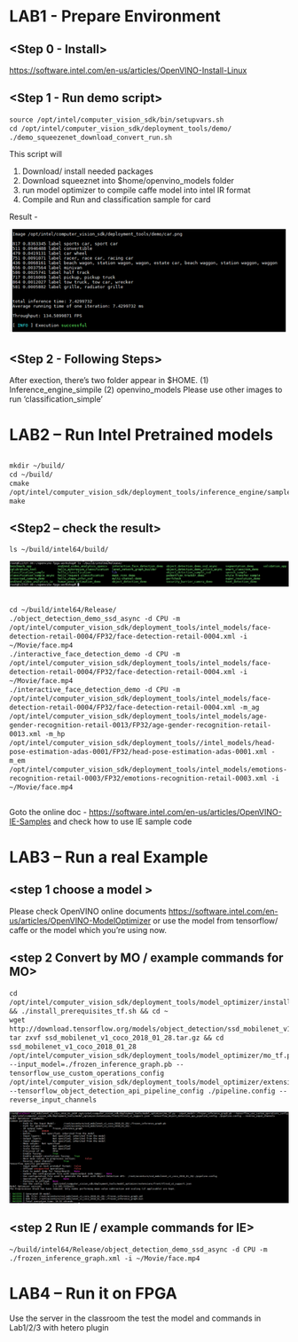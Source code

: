 # LAB1 - Prepare Environment

## <Step 0 - Install> 
https://software.intel.com/en-us/articles/OpenVINO-Install-Linux

## <Step 1 - Run demo script>
```
source /opt/intel/computer_vision_sdk/bin/setupvars.sh
cd /opt/intel/computer_vision_sdk/deployment_tools/demo/
./demo_squeezenet_download_convert_run.sh
```

This script will 
1. Download/ install needed packages 
2. Download squeeznet into $home/openvino_models folder
3. run model optimizer to compile caffe model into intel IR format
4. Compile and Run and classification sample for card

Result - 

![out put result - click the link to show image](images/01.png)
 
## <Step 2 - Following Steps>
After exection, there’s two folder appear in $HOME. (1) Inference_engine_simpile (2) openvino_models
Please use other images to run ‘classification_simple’ 

# LAB2 – Run Intel Pretrained models
## <Step1 build Sample Code>
```
mkdir ~/build/
cd ~/build/
cmake /opt/intel/computer_vision_sdk/deployment_tools/inference_engine/samples/
make
```

## <Step2 – check the result>
```
ls ~/build/intel64/build/
```

![out put result - click the link to show image](images/02.png)
 

## <Step3 execute a command>
```
cd ~/build/intel64/Release/
./object_detection_demo_ssd_async -d CPU -m /opt/intel/computer_vision_sdk/deployment_tools/intel_models/face-detection-retail-0004/FP32/face-detection-retail-0004.xml -i ~/Movie/face.mp4
./interactive_face_detection_demo -d CPU -m /opt/intel/computer_vision_sdk/deployment_tools/intel_models/face-detection-retail-0004/FP32/face-detection-retail-0004.xml -i ~/Movie/face.mp4
./interactive_face_detection_demo -d CPU -m /opt/intel/computer_vision_sdk/deployment_tools/intel_models/face-detection-retail-0004/FP32/face-detection-retail-0004.xml -m_ag /opt/intel/computer_vision_sdk/deployment_tools/intel_models/age-gender-recognition-retail-0013/FP32/age-gender-recognition-retail-0013.xml -m_hp /opt/intel/computer_vision_sdk/deployment_tools//intel_models/head-pose-estimation-adas-0001/FP32/head-pose-estimation-adas-0001.xml -m_em /opt/intel/computer_vision_sdk/deployment_tools/intel_models/emotions-recognition-retail-0003/FP32/emotions-recognition-retail-0003.xml -i ~/Movie/face.mp4
```

## <step4 Following Study>
Goto the online doc - https://software.intel.com/en-us/articles/OpenVINO-IE-Samples and check how to use IE sample code

# LAB3 – Run a real Example

## <step 1 choose a model > 
Please check OpenVINO online documents https://software.intel.com/en-us/articles/OpenVINO-ModelOptimizer or use the model from tensorflow/ caffe or the model which you’re using now.

## <step 2 Convert by MO / example commands for MO>
```
cd /opt/intel/computer_vision_sdk/deployment_tools/model_optimizer/install_prerequisites/ && ./install_prerequisites_tf.sh && cd ~
wget http://download.tensorflow.org/models/object_detection/ssd_mobilenet_v1_coco_2018_01_28.tar.gz
tar zxvf ssd_mobilenet_v1_coco_2018_01_28.tar.gz && cd ssd_mobilenet_v1_coco_2018_01_28
/opt/intel/computer_vision_sdk/deployment_tools/model_optimizer/mo_tf.py --input_model=./frozen_inference_graph.pb --tensorflow_use_custom_operations_config /opt/intel/computer_vision_sdk/deployment_tools/model_optimizer/extensions/front/tf/ssd_v2_support.json --tensorflow_object_detection_api_pipeline_config ./pipeline.config --reverse_input_channels
```

![out put result - click the link to show image](images/03.png)


## <step 2 Run IE / example commands for IE>
```
~/build/intel64/Release/object_detection_demo_ssd_async -d CPU -m ./frozen_inference_graph.xml -i ~/Movie/face.mp4 
```


# LAB4 – Run it on FPGA
Use the server in the classroom the test the model and commands in Lab1/2/3 with hetero plugin


